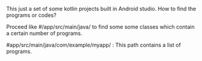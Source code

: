 This just a set of some kotlin projects built in Android studio.
How to find the programs or codes?

Proceed like #/app/src/main/java/ to find some some classes which contain a certain number of programs.

#app/src/main/java/com/example/myapp/ : This path contains a list of programs.
